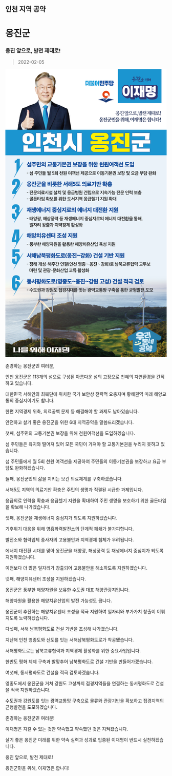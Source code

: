 ## 인천 지역 공약

# 옹진군

### 옹진 앞으로, 발전 제대로!
> 2022-02-05

![옹진군 지역공약](./005_004_009.png)

존경하는 옹진군민 여러분,

 

인천 옹진군은 113개의 섬으로 구성된 아름다운 섬의 고장으로 천혜의 자연환경을 간직하고 있습니다.

대한민국 서해안의 최북단에 위치한 국가 보안상 전략적 요충지며 황해권역 미래 해양교통의 중심지이기도 합니다.

 

한편 지역경제 위축, 의료공백 문제 등 해결해야 할 과제도 남아있습니다.

안전하고 살기 좋은 옹진군을 위한 6대 지역공약을 말씀드리겠습니다. 

 

첫째, 섬주민의 교통기본권 보장을 위해 천원여객선을 도입하겠습니다. 

 

섬 주민들은 육지와 떨어져 있어 모든 국민이 가져야 할 교통기본권을 누리지 못하고 있습니다.

섬 주민들에게 월 5회 천원 여객선을 제공하여 주민들의 이동기본권을 보장하고 요금 부담도 완화하겠습니다. 

 

둘째, 옹진군민의 삶을 지키는 보건 의료체계를 구축하겠습니다.

 

서해5도 지역의 의료기반 확충은 주민의 생명과 직결된 시급한 과제입니다.

응급의료 인력을 확충과 응급헬기 지원을 확대하여  주민 생명을 보호하기 위한 골든타임을 확보해 나가겠습니다. 

 

셋째, 옹진군을 재생에너지 중심지가 되도록 지원하겠습니다.

 

기후위기 대응을 위해 영흥화력발전소의 단계적 폐쇄가 불가피합니다.

발전소와 협력업체 종사자의 고용불안과 지역경제 침체가 우려됩니다.

에너지 대전환 시대를 맞아 옹진군을 태양광, 해상풍력 등 재생에너지 중심지가 되도록 지원하겠습니다.

이전보다 더 많은 일자리가 창출되어 고용불안을 해소하도록 지원하겠습니다.

 

넷째, 해양치유센터 조성을 지원하겠습니다.

 

옹진군은 풍부한 해양자원을 보유한 수도권 대표 해양관광지입니다. 

해양자원을 활용한 해양치유산업의 발전 가능성도 큽니다. 

옹진군이 추진하는 해양치유센터 조성을 적극 지원하여 일자리와 부가가치 창출이 이뤄지도록 노력하겠습니다.

 

다섯째, 서해 남북평화도로 건설 기반을 조성해 나가겠습니다. 

 

지난해 인천 영종도와 신도를 잇는 서해남북평화도로가 착공됐습니다. 

서해평화도로는 남북교류협력과 지역경제 활성화를 위한 중요사업입니다. 

한반도 평화 체제 구축과 발맞추어 남북평화도로 건설 기반을 만들어가겠습니다. 

 

여섯째, 동서평화도로 건설을 적극 검토하겠습니다.

 

영종도에서 옹진군을 거쳐 강원도 고성까지 접경지역들을 연결하는 동서평화도로 건설을 적극 지원하겠습니다. 

수도권과 강원도를 잇는 광역교통망 구축으로 물류와 관광기반을 확보하고 접경지역의 균형발전을 도모하겠습니다.

 

 

존경하는 옹진군민 여러분!

 

이재명은 지킬 수 있는 것만 약속했고 약속했던 것은 지켜왔습니다.

살기 좋은 옹진군 미래를 위한 약속 실력과 성과로 입증된 이재명이 반드시 실천하겠습니다.

 

옹진 앞으로, 발전 제대로!

옹진군민을 위해, 이재명은 합니다!  

						